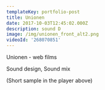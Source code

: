 ```yaml
---
templateKey: portfolio-post
title: Unionen
date: 2017-10-03T12:45:02.000Z
description: sound D
image: /img/unionen_front_alt2.png
videoId: '268070851'
---
```

Unionen - web films

Sound design, Sound mix 

(Short sample in the player above)
